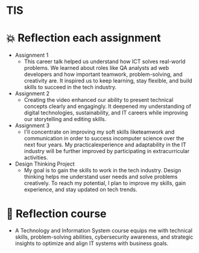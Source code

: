 # TIS

# 💥 Reflection each assignment
- Assignment 1
  - This career talk helped us understand how ICT solves real-world problems. 
We learned about roles like QA analysts ad web developers and how important teamwork, problem-solving, and 
creativity are. It inspired us to keep learning, stay flexible, and build skills to succeed in the tech industry.
- Assignment 2
  - Creating the video enhanced our ability to present technical concepts clearly and engagingly. It deepened my understanding of digital technologies, sustainability, and IT careers while improving our storytelling and editing skills.
- Assignment 3
  - I'll concentrate on improving my soft skills liketeamwork and communication in order to success incomputer science over the next four years. My practicalexperience and adaptability in the IT industry will be
 further improved by participating in extracurricular activities.
- Design Thinking Project
  - My goal is to gain the skills to work in the tech industry. Design thinking helps me understand user needs and solve problems creatively. To reach my potential, I plan to improve my skills, gain experience, and stay updated on tech trends.

 # 📝 Reflection course
 - A Technology and Information System course equips me with technical skills, problem-solving abilities, cybersecurity awareness, and strategic insights to optimize and align IT systems with business goals.

